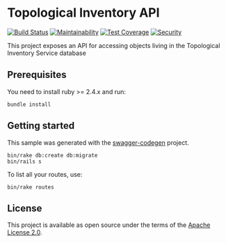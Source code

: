 # Topological Inventory API

[![Build Status](https://travis-ci.org/ManageIQ/topological_inventory-api.svg)](https://travis-ci.org/ManageIQ/topological_inventory-api)
[![Maintainability](https://api.codeclimate.com/v1/badges/47776e67dbb7cc572c3b/maintainability)](https://codeclimate.com/github/ManageIQ/topological_inventory-api/maintainability)
[![Test Coverage](https://api.codeclimate.com/v1/badges/47776e67dbb7cc572c3b/test_coverage)](https://codeclimate.com/github/ManageIQ/topological_inventory-api/test_coverage)
[![Security](https://hakiri.io/github/ManageIQ/topological_inventory-api/master.svg)](https://hakiri.io/github/ManageIQ/topological_inventory-api/master)

This project exposes an API for accessing objects living in the Topological Inventory Service database

## Prerequisites
You need to install ruby >= 2.4.x and run:

```
bundle install
```

## Getting started

This sample was generated with the [swagger-codegen](https://github.com/swagger-api/swagger-codegen) project.

```
bin/rake db:create db:migrate
bin/rails s
```

To list all your routes, use:

```
bin/rake routes
```

## License

This project is available as open source under the terms of the [Apache License 2.0](http://www.apache.org/licenses/LICENSE-2.0).
